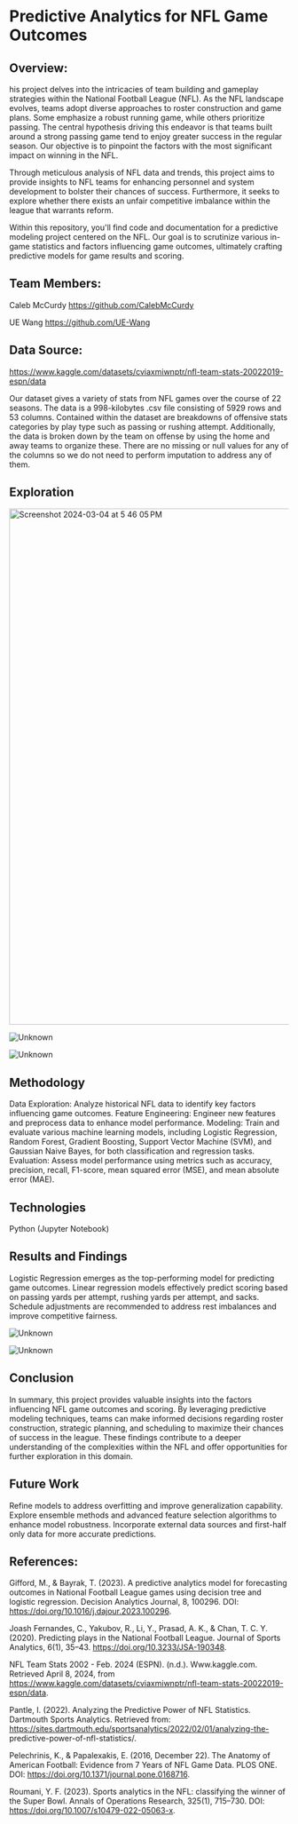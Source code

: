 # Predictive Analytics for NFL Game Outcomes

## Overview:

his project delves into the intricacies of team building and gameplay strategies within the National Football League (NFL). As the NFL landscape evolves, teams adopt diverse approaches to roster construction and game plans. Some emphasize a robust running game, while others prioritize passing. The central hypothesis driving this endeavor is that teams built around a strong passing game tend to enjoy greater success in the regular season. Our objective is to pinpoint the factors with the most significant impact on winning in the NFL.

Through meticulous analysis of NFL data and trends, this project aims to provide insights to NFL teams for enhancing personnel and system development to bolster their chances of success. Furthermore, it seeks to explore whether there exists an unfair competitive imbalance within the league that warrants reform.

Within this repository, you'll find code and documentation for a predictive modeling project centered on the NFL. Our goal is to scrutinize various in-game statistics and factors influencing game outcomes, ultimately crafting predictive models for game results and scoring.


## Team Members:

Caleb McCurdy  https://github.com/CalebMcCurdy

UE Wang  https://github.com/UE-Wang

## Data Source:

https://www.kaggle.com/datasets/cviaxmiwnptr/nfl-team-stats-20022019-espn/data

Our dataset gives a variety of stats from NFL games over the course of 22 seasons. The data is a 998-kilobytes .csv file consisting of 5929 rows and 53 columns. Contained within the dataset are breakdowns of offensive stats categories by play type such as passing or rushing attempt. Additionally, the data is broken down by the team on offense by using the home and away teams to organize these. There are no missing or null values for any of the columns so we do not need to perform imputation to address any of them. 

## Exploration

<img width="930" alt="Screenshot 2024-03-04 at 5 46 05 PM" src="https://github.com/UE-Wang/MSADS599-Capstone-Project/assets/108497911/d0cd9824-ed73-4288-8af7-c7c221cf1515">

![Unknown](https://github.com/CalebMcCurdy/NFL_Impact_Analysis/assets/108497911/1e8c68b3-d79c-4f45-85ab-4a126787c822)

![Unknown](https://github.com/CalebMcCurdy/NFL_Impact_Analysis/assets/108497911/9dfa4d82-808f-4a7f-818e-d0ad232128e6)

## Methodology

Data Exploration: Analyze historical NFL data to identify key factors influencing game outcomes.
Feature Engineering: Engineer new features and preprocess data to enhance model performance.
Modeling: Train and evaluate various machine learning models, including Logistic Regression, Random Forest, Gradient Boosting, Support Vector Machine (SVM), and Gaussian Naive Bayes, for both classification and regression tasks.
Evaluation: Assess model performance using metrics such as accuracy, precision, recall, F1-score, mean squared error (MSE), and mean absolute error (MAE).

## Technologies

Python (Jupyter Notebook)

## Results and Findings

Logistic Regression emerges as the top-performing model for predicting game outcomes.
Linear regression models effectively predict scoring based on passing yards per attempt, rushing yards per attempt, and sacks.
Schedule adjustments are recommended to address rest imbalances and improve competitive fairness.

![Unknown](https://github.com/CalebMcCurdy/NFL_Impact_Analysis/assets/108497911/d75344fb-abe2-4672-891b-eff4a722754f)

![Unknown](https://github.com/CalebMcCurdy/NFL_Impact_Analysis/assets/108497911/2395cef1-3e66-41cf-80b4-b65fe966a46f)

## Conclusion

In summary, this project provides valuable insights into the factors influencing NFL game outcomes and scoring. By leveraging predictive modeling techniques, teams can make informed decisions regarding roster construction, strategic planning, and scheduling to maximize their chances of success in the league. These findings contribute to a deeper understanding of the complexities within the NFL and offer opportunities for further exploration in this domain.

## Future Work

Refine models to address overfitting and improve generalization capability.
Explore ensemble methods and advanced feature selection algorithms to enhance model robustness.
Incorporate external data sources and first-half only data for more accurate predictions.

## References:

Gifford, M., & Bayrak, T. (2023). A predictive analytics model for forecasting outcomes in 		National Football League games using decision tree and logistic regression. Decision 		Analytics Journal, 8, 100296. DOI: https://doi.org/10.1016/j.dajour.2023.100296.

Joash Fernandes, C., Yakubov, R., Li, Y., Prasad, A. K., & Chan, T. C. Y. (2020). Predicting 		plays in the National Football League. Journal of Sports Analytics, 6(1), 35–43. 			https://doi.org/10.3233/JSA-190348.

NFL Team Stats 2002 - Feb. 2024 (ESPN). (n.d.). Www.kaggle.com. Retrieved April 8, 2024, 		from https://www.kaggle.com/datasets/cviaxmiwnptr/nfl-team-stats-20022019-espn/data.

Pantle, I. (2022). Analyzing the Predictive Power of NFL Statistics. Dartmouth Sports Analytics. 		Retrieved from: https://sites.dartmouth.edu/sportsanalytics/2022/02/01/analyzing-the-	
predictive-power-of-nfl-statistics/.

Pelechrinis, K., & Papalexakis, E. (2016, December 22). The Anatomy of American Football: 		Evidence from 7 Years of NFL Game Data. PLOS ONE. DOI: 
https://doi.org/10.1371/journal.pone.0168716.

Roumani, Y. F. (2023). Sports analytics in the NFL: classifying the winner of the Super Bowl. 		Annals of Operations Research, 325(1), 715–730. DOI: 
https://doi.org/10.1007/s10479-022-05063-x.





